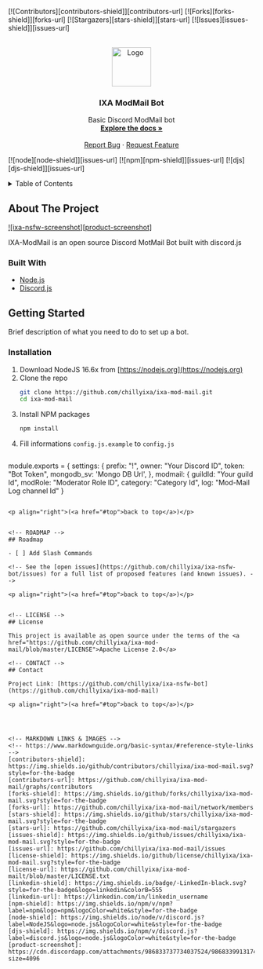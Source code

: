 <div id="top"></div>

[![Contributors][contributors-shield]][contributors-url]
[![Forks][forks-shield]][forks-url]
[![Stargazers][stars-shield]][stars-url]
[![Issues][issues-shield]][issues-url]



<!-- PROJECT LOGO -->
<br />
<div align="center">
  <a href="https://github.com/chillyixa/ixa-mod-mail">
    <img src="https://cdn.discordapp.com/attachments/882718113102192661/932026317925396560/IXA_Bot_Logo_.png" alt="Logo" width="80" height="80">
  </a>

<h3 align="center">IXA ModMail Bot</h3>

  <p align="center">
    Basic Discord ModMail bot
    <br />
    <a href="https://github.com/chillyixa/ixa-mod-mail"><strong>Explore the docs »</strong></a>
    <br />
    <br />
    <a href="https://github.com/chillyixa/ixa-mod-mail/issues">Report Bug</a>
    ·
    <a href="https://github.com/chillyixa/ixa-mod-mail/issues">Request Feature</a>
  </p>
</div>

[![node][node-shield]][issues-url]
[![npm][npm-shield]][issues-url]
[![djs][djs-shield]][issues-url]

<!-- TABLE OF CONTENTS -->
<details>
  <summary>Table of Contents</summary>
  <ol>
    <li>
      <a href="#about-the-project">About The Project</a>
      <ul>
        <li><a href="#built-with">Built With</a></li>
      </ul>
    </li>
    <li>
      <a href="#getting-started">Getting Started</a>
      <ul>
        <li><a href="#installation">Installation</a></li>
      </ul>
    </li>
    <li><a href="#roadmap">Roadmap</a></li>
    <li><a href="#license">License</a></li>
    <li><a href="#contact">Contact</a></li>
    <li><a href="#acknowledgments">Acknowledgments</a></li>
  </ol>
</details>



<!-- ABOUT THE PROJECT -->
## About The Project

[![ixa-nsfw-screenshot][product-screenshot]](https://github.com/chillyixa/ixa-mod-mail.git)

IXA-ModMail is an open source Discord MotMail Bot built with discord.js


### Built With

* [Node.js](https://nodejs.org/)
* [Discord.js](https://discord.js.org/)




<!-- GETTING STARTED -->
## Getting Started

Brief description of what you need to do to set up a bot.

### Installation

1. Download NodeJS 16.6x from [https://nodejs.org](https://nodejs.org)
2. Clone the repo
   ```sh
   git clone https://github.com/chillyixa/ixa-mod-mail.git
   cd ixa-mod-mail
   ```
3. Install NPM packages
   ```sh
   npm install
   ```
4. Fill informations `config.js.example` to `config.js`
   ```js
module.exports = {
    settings: {
        prefix: "!",
        owner: "Your Discord ID",
        token: "Bot Token",
        mongodb_sv: 'Mongo DB Url',
    },
    modmail: {
        guildId: "Your guild Id",
        modRole: "Moderator Role ID",
        category: "Category Id",
        log: "Mod-Mail Log channel Id"
    }
   ```

<p align="right">(<a href="#top">back to top</a>)</p>


<!-- ROADMAP -->
## Roadmap

- [ ] Add Slash Commands

<!-- See the [open issues](https://github.com/chillyixa/ixa-nsfw-bot/issues) for a full list of proposed features (and known issues). -->

<p align="right">(<a href="#top">back to top</a>)</p>


<!-- LICENSE -->
## License

This project is available as open source under the terms of the <a href="https://github.com/chillyixa/ixa-mod-mail/blob/master/LICENSE">Apache License 2.0</a>

<!-- CONTACT -->
## Contact

Project Link: [https://github.com/chillyixa/ixa-nsfw-bot](https://github.com/chillyixa/ixa-mod-mail)

<p align="right">(<a href="#top">back to top</a>)</p>




<!-- MARKDOWN LINKS & IMAGES -->
<!-- https://www.markdownguide.org/basic-syntax/#reference-style-links -->
[contributors-shield]: https://img.shields.io/github/contributors/chillyixa/ixa-mod-mail.svg?style=for-the-badge
[contributors-url]: https://github.com/chillyixa/ixa-mod-mail/graphs/contributors
[forks-shield]: https://img.shields.io/github/forks/chillyixa/ixa-mod-mail.svg?style=for-the-badge
[forks-url]: https://github.com/chillyixa/ixa-mod-mail/network/members
[stars-shield]: https://img.shields.io/github/stars/chillyixa/ixa-mod-mail.svg?style=for-the-badge
[stars-url]: https://github.com/chillyixa/ixa-mod-mail/stargazers
[issues-shield]: https://img.shields.io/github/issues/chillyixa/ixa-mod-mail.svg?style=for-the-badge
[issues-url]: https://github.com/chillyixa/ixa-mod-mail/issues
[license-shield]: https://img.shields.io/github/license/chillyixa/ixa-mod-mail.svg?style=for-the-badge
[license-url]: https://github.com/chillyixa/ixa-mod-mailt/blob/master/LICENSE.txt
[linkedin-shield]: https://img.shields.io/badge/-LinkedIn-black.svg?style=for-the-badge&logo=linkedin&colorB=555
[linkedin-url]: https://linkedin.com/in/linkedin_username
[npm-shield]: https://img.shields.io/npm/v/npm?label=npm&logo=npm&logoColor=white&style=for-the-badge
[node-shield]: https://img.shields.io/node/v/discord.js?label=NodeJS&logo=node.js&logoColor=white&style=for-the-badge
[djs-shield]: https://img.shields.io/npm/v/discord.js?label=discord.js&logo=node.js&logoColor=white&style=for-the-badge
[product-screenshot]: https://cdn.discordapp.com/attachments/986833737734037524/986833991317454868/unknown.png?size=4096
